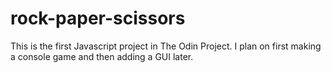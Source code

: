 # rock-paper-scissors
This is the first Javascript project in The Odin Project. I plan on first making a console game and then adding a GUI later.